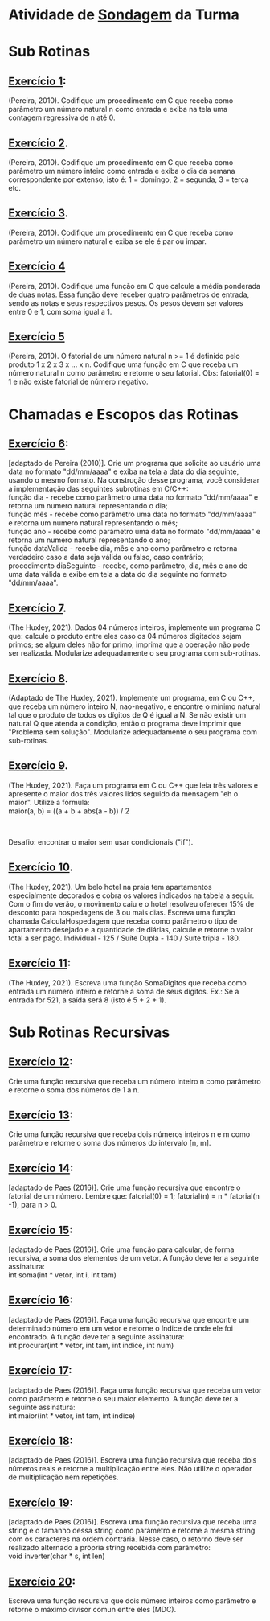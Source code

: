 <h1>Atividade de <a href="https://github.com/LucasDSL/Faculdade/blob/e80c07cd0d9ffb5b00beb4955b18f6e146afcc78/02%20Laborat%C3%B3rio%20de%20Programa%C3%A7%C3%A3o%20I/01%20Sondagem%20da%20Turma/Sondagem%20em%20C++/lista01-sondagem(v01.2021.2).pdf">Sondagem</a> da Turma</h1>
<h1>Sub Rotinas</h1>
<h2><a href="https://github.com/LucasDSL/Faculdade/blob/67aa07aa8e987120754d7dea32e1f5a049c73ced/02%20Laborat%C3%B3rio%20de%20Programa%C3%A7%C3%A3o%20I/02%20Sub-Rotinas/e1.c">Exercício 1</a>:</h2><p>(Pereira, 2010). Codifique um procedimento em C que receba como parâmetro um número natural n como entrada e exiba na tela uma contagem regressiva de n até 0.</p></h1>
<h2><a href="https://github.com/LucasDSL/Faculdade/blob/67aa07aa8e987120754d7dea32e1f5a049c73ced/02%20Laborat%C3%B3rio%20de%20Programa%C3%A7%C3%A3o%20I/02%20Sub-Rotinas/e2.c">Exercício 2</a>. </h2><p>(Pereira, 2010). Codifique um procedimento em C que receba como parâmetro um número inteiro como entrada e exiba o dia da semana correspondente por extenso, isto é: 1 = domingo, 2 = segunda, 3 = terça etc.</h2></p>
<h2><a href="https://github.com/LucasDSL/Faculdade/blob/67aa07aa8e987120754d7dea32e1f5a049c73ced/02%20Laborat%C3%B3rio%20de%20Programa%C3%A7%C3%A3o%20I/02%20Sub-Rotinas/e3.c">Exercício 3</a>.</h2> <p>(Pereira, 2010). Codifique um procedimento em C que receba como parâmetro um número natural e exiba se ele é par ou impar.</p></h1>
<h2><a href="https://github.com/LucasDSL/Faculdade/blob/67aa07aa8e987120754d7dea32e1f5a049c73ced/02%20Laborat%C3%B3rio%20de%20Programa%C3%A7%C3%A3o%20I/02%20Sub-Rotinas/e4.c">Exercício 4</a></h2><p>(Pereira, 2010). Codifique uma função em C que calcule a média ponderada de duas notas. Essa função deve receber quatro parâmetros de entrada, sendo as notas e seus respectivos pesos. Os pesos devem ser valores entre 0 e 1, com soma igual a 1.</p>
<h2><a href="https://github.com/LucasDSL/Faculdade/blob/67aa07aa8e987120754d7dea32e1f5a049c73ced/02%20Laborat%C3%B3rio%20de%20Programa%C3%A7%C3%A3o%20I/02%20Sub-Rotinas/e5.c">Exercício 5</a></h2><p>(Pereira, 2010). O fatorial de um número natural n >= 1 é definido pelo produto 1 x 2 x 3 x ... x n. Codifique uma função em C que receba um número natural n como parâmetro e retorne o seu fatorial. Obs: fatorial(0) = 1 e não existe fatorial de número negativo.</p>
<h1>Chamadas e Escopos das Rotinas</h1>
<h2> <a href="#">Exercício 6</a>:</h2><p>[adaptado de Pereira (2010)]. Crie um programa que solicite ao usuário uma data no formato "dd/mm/aaaa" e exiba na tela a data do dia seguinte, usando o mesmo formato. Na construção desse programa, você considerar a implementação das seguintes subrotinas em C/C++:  <br>função dia - recebe como parâmetro uma data no formato "dd/mm/aaaa" e retorna  um numero natural representando o dia;<br> função mês - recebe como parâmetro uma data no formato "dd/mm/aaaa" e retorna  um numero natural representando o mês;<br> função ano - recebe como parâmetro uma data no formato "dd/mm/aaaa" e retorna  um numero natural representando o ano; <br>função dataValida - recebe dia, mês e ano como parâmetro e retorna verdadeiro caso a data seja válida ou falso, caso contrário;<br> procedimento diaSeguinte - recebe, como parâmetro, dia, mês e ano de uma data válida e exibe em tela a data do dia seguinte no formato "dd/mm/aaaa".</p>
<h2><a href="https://github.com/LucasDSL/Faculdade/blob/67aa07aa8e987120754d7dea32e1f5a049c73ced/02%20Laborat%C3%B3rio%20de%20Programa%C3%A7%C3%A3o%20I/04%20Chamadas-Escopos-Rotinas/e7.c">Exercício 7</a>.</h2><p>(The Huxley, 2021). Dados 04 números inteiros, implemente um programa C que: calcule o produto entre eles caso os 04 números digitados sejam primos; se algum deles não for primo, imprima que a operação não pode ser realizada. Modularize adequadamente o seu programa com sub-rotinas.</p>
<h2><a href="#">Exercício 8</a>.</h2><p>(Adaptado de The Huxley, 2021). Implemente um programa, em C ou C++, que receba um número inteiro N, nao-negativo, e encontre o mínimo natural tal que o produto de todos os dígitos de Q é igual a N. Se não existir um natural Q que atenda a condição, então o programa deve imprimir que "Problema sem solução". Modularize adequadamente o seu programa com sub-rotinas.</p>
<h2><a href="https://github.com/LucasDSL/Faculdade/blob/67aa07aa8e987120754d7dea32e1f5a049c73ced/02%20Laborat%C3%B3rio%20de%20Programa%C3%A7%C3%A3o%20I/04%20Chamadas-Escopos-Rotinas/e9.c">Exercício 9</a>.</h2><p>(The Huxley, 2021). Faça um programa em C ou C++ que leia três valores e apresente o maior dos três valores lidos seguido da mensagem "eh o maior". Utilize a fórmula:<br>
maior(a, b) = ((a + b + abs(a - b)) / 2</p><br>
<p>Desafio: encontrar o maior sem usar condicionais ("if").</p>
<h2><a href="https://github.com/LucasDSL/Faculdade/blob/67aa07aa8e987120754d7dea32e1f5a049c73ced/02%20Laborat%C3%B3rio%20de%20Programa%C3%A7%C3%A3o%20I/04%20Chamadas-Escopos-Rotinas/e10.c">Exercício 10</a>.</h2> <p>(The Huxley, 2021). Um belo hotel na praia tem apartamentos especialmente decorados e cobra os valores indicados na tabela a seguir. Com o fim do verão, o movimento caiu e o hotel resolveu oferecer 15% de desconto para hospedagens de 3 ou mais dias. Escreva uma função chamada CalculaHospedagem que receba como parâmetro o tipo de apartamento desejado e a quantidade de diárias, calcule e retorne o valor total a ser pago. Individual - 125 / Suíte Dupla - 140 / Suíte tripla - 180.</p>
<h2> <a href="https://github.com/LucasDSL/Faculdade/blob/67aa07aa8e987120754d7dea32e1f5a049c73ced/02%20Laborat%C3%B3rio%20de%20Programa%C3%A7%C3%A3o%20I/04%20Chamadas-Escopos-Rotinas/e11.c">Exercício 11</a>:</h2><p>(The Huxley, 2021). Escreva uma função SomaDigitos que receba como entrada um número inteiro e retorne a soma de seus dígitos. Ex.: Se a entrada for 521, a saída será 8 (isto é 5 + 2 + 1).</p>
<h1>Sub Rotinas Recursivas</h1>
<h2> <a href="https://github.com/LucasDSL/Faculdade/blob/67aa07aa8e987120754d7dea32e1f5a049c73ced/02%20Laborat%C3%B3rio%20de%20Programa%C3%A7%C3%A3o%20I/07%20Sub-Rotinas%20Recursivas/e12.c">Exercício 12</a>:</h2> 
<p>Crie uma função recursiva que receba um número inteiro n como parâmetro e retorne o soma dos números de 1 a n.</p>
<h2><a href="https://github.com/LucasDSL/Faculdade/blob/67aa07aa8e987120754d7dea32e1f5a049c73ced/02%20Laborat%C3%B3rio%20de%20Programa%C3%A7%C3%A3o%20I/07%20Sub-Rotinas%20Recursivas/e13.c">Exercício 13</a>:</h2> 
<p>Crie uma função recursiva que receba dois números inteiros n e m como parâmetro e retorne o soma dos números do intervalo [n, m].</p>
<h2><a href="https://github.com/LucasDSL/Faculdade/blob/67aa07aa8e987120754d7dea32e1f5a049c73ced/02%20Laborat%C3%B3rio%20de%20Programa%C3%A7%C3%A3o%20I/07%20Sub-Rotinas%20Recursivas/e14.c">Exercício 14</a>:</h2> 
<p>[adaptado de Paes (2016)]. Crie uma função recursiva que encontre o fatorial de um número. Lembre que: fatorial(0) = 1; fatorial(n) = n * fatorial(n -1), para n > 0.</p>
<h2><a href="https://github.com/LucasDSL/Faculdade/blob/67aa07aa8e987120754d7dea32e1f5a049c73ced/02%20Laborat%C3%B3rio%20de%20Programa%C3%A7%C3%A3o%20I/07%20Sub-Rotinas%20Recursivas/e15.c">Exercício 15</a>:</h2> 
<p>[adaptado de Paes (2016)]. Crie uma função para calcular, de forma recursiva, a soma dos elementos de um vetor. A função deve ter a seguinte assinatura:<br>
int soma(int * vetor, int i, int tam)</p>
<h2><a href="https://github.com/LucasDSL/Faculdade/blob/67aa07aa8e987120754d7dea32e1f5a049c73ced/02%20Laborat%C3%B3rio%20de%20Programa%C3%A7%C3%A3o%20I/07%20Sub-Rotinas%20Recursivas/e16.c">Exercício 16</a>:</h2> 
<p>[adaptado de Paes (2016)]. Faça uma função recursiva que encontre um determinado número em um vetor e retorne o índice de onde ele foi encontrado. A função deve ter a seguinte assinatura: <br>
int procurar(int * vetor, int tam, int indice, int num)</p>
<h2><a href="https://github.com/LucasDSL/Faculdade/blob/67aa07aa8e987120754d7dea32e1f5a049c73ced/02%20Laborat%C3%B3rio%20de%20Programa%C3%A7%C3%A3o%20I/07%20Sub-Rotinas%20Recursivas/e17.c">Exercício 17</a>:</h2>  
<p>[adaptado de Paes (2016)]. Faça uma função recursiva que receba um vetor como parâmetro e retorne o seu maior elemento. A função deve ter a seguinte assinatura:<br>
int maior(int * vetor, int tam, int indice)</p>
<h2><a href="https://github.com/LucasDSL/Faculdade/blob/67aa07aa8e987120754d7dea32e1f5a049c73ced/02%20Laborat%C3%B3rio%20de%20Programa%C3%A7%C3%A3o%20I/07%20Sub-Rotinas%20Recursivas/e18.c">Exercício 18</a>:</h2>
<p>[adaptado de Paes (2016)]. Escreva uma função recursiva que receba dois números reais e retorne a multiplicação entre eles. Não utilize o operador de multiplicação nem repetições.</p>
<h2><a href="https://github.com/LucasDSL/Faculdade/blob/67aa07aa8e987120754d7dea32e1f5a049c73ced/02%20Laborat%C3%B3rio%20de%20Programa%C3%A7%C3%A3o%20I/07%20Sub-Rotinas%20Recursivas/e19.c">Exercício 19</a>:</h2>  
<p>[adaptado de Paes (2016)]. Escreva uma função recursiva que receba uma string e o tamanho dessa string como parâmetro e retorne a mesma string com os caracteres na ordem contrária. Nesse caso, o retorno deve ser realizado alternado a própria string recebida com parâmetro:<br>
void inverter(char * s, int len)</p>
<h2><a href="https://github.com/LucasDSL/Faculdade/blob/67aa07aa8e987120754d7dea32e1f5a049c73ced/02%20Laborat%C3%B3rio%20de%20Programa%C3%A7%C3%A3o%20I/07%20Sub-Rotinas%20Recursivas/e20.c">Exercício 20</a>:</h2>
<p>Escreva uma função recursiva que dois número inteiros como parâmetro e retorne o máximo divisor comun entre eles (MDC).</p>